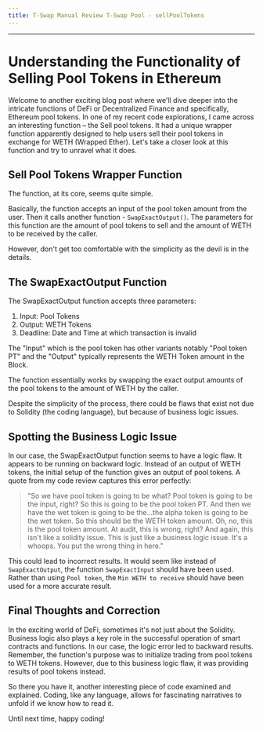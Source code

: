 ```yaml
---
title: T-Swap Manual Review T-Swap Pool - sellPoolTokens
---
```




---

# Understanding the Functionality of Selling Pool Tokens in Ethereum

Welcome to another exciting blog post where we'll dive deeper into the intricate functions of DeFi or Decentralized Finance and specifically, Ethereum pool tokens. In one of my recent code explorations, I came across an interesting function – the Sell pool tokens. It had a unique wrapper function apparently designed to help users sell their pool tokens in exchange for WETH (Wrapped Ether). Let's take a closer look at this function and try to unravel what it does.

## Sell Pool Tokens Wrapper Function

The function, at its core, seems quite simple.

Basically, the function accepts an input of the pool token amount from the user. Then it calls another function - `SwapExactOutput()`. The parameters for this function are the amount of pool tokens to sell and the amount of WETH to be received by the caller.

However, don't get too comfortable with the simplicity as the devil is in the details.

## The SwapExactOutput Function

The SwapExactOutput function accepts three parameters:

1. Input: Pool Tokens
2. Output: WETH Tokens
3. Deadline: Date and Time at which transaction is invalid

The "Input" which is the pool token has other variants notably "Pool token PT" and the "Output" typically represents the WETH Token amount in the Block.

The function essentially works by swapping the exact output amounts of the pool tokens to the amount of WETH by the caller.

Despite the simplicity of the process, there could be flaws that exist not due to Solidity (the coding language), but because of business logic issues.

## Spotting the Business Logic Issue

In our case, the SwapExactOutput function seems to have a logic flaw. It appears to be running on backward logic. Instead of an output of WETH tokens, the initial setup of the function gives an output of pool tokens. A quote from my code review captures this error perfectly:

> "So we have pool token is going to be what? Pool token is going to be the input, right? So this is going to be the pool token PT. And then we have the wet token is going to be the...the alpha token is going to be the wet token. So this should be the WETH token amount. Oh, no, this is the pool token amount. At audit, this is wrong, right? And again, this isn't like a solidity issue. This is just like a business logic issue. It's a whoops. You put the wrong thing in here."

This could lead to incorrect results. It would seem like instead of `SwapExactOutput`, the function `SwapExactInput` should have been used. Rather than using `Pool token`, the `Min WETH to receive` should have been used for a more accurate result.

## Final Thoughts and Correction

In the exciting world of DeFi, sometimes it's not just about the Solidity. Business logic also plays a key role in the successful operation of smart contracts and functions. In our case, the logic error led to backward results. Remember, the function's purpose was to initialize trading from pool tokens to WETH tokens. However, due to this business logic flaw, it was providing results of pool tokens instead.

So there you have it, another interesting piece of code examined and explained. Coding, like any language, allows for fascinating narratives to unfold if we know how to read it.

Until next time, happy coding!
